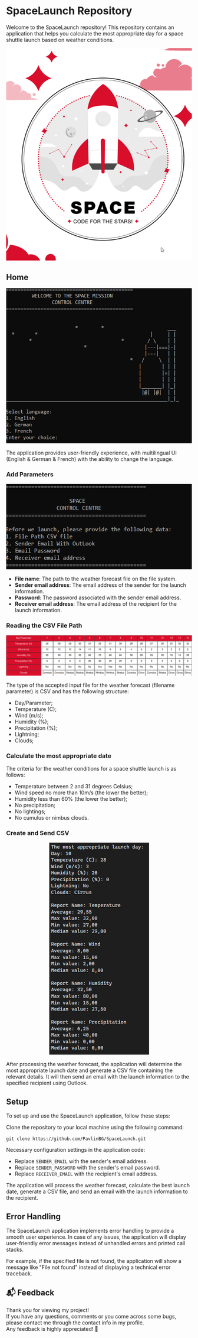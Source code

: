 # SpaceLaunch Repository

Welcome to the SpaceLaunch repository!  This repository contains an application that helps you calculate the most appropriate day for a space shuttle launch based on weather conditions.  


<p align="center">
<img src="/SpaceLaunch/Screenshots/4.png" alt="Logo">
</p>

## Home
 

 
<p align="center">
  <img src="/SpaceLaunch/Screenshots/5.png" alt="Home Screen">
</p>
The application provides user-friendly experience, with multilingual UI (English & German & French) with the ability to change the language.

### Add Parameters

 
<p align="center">
  <img src="/SpaceLaunch/Screenshots/6.png" alt="Add Parameters">
</p>

- **File name**: The path to the weather forecast file on the file system.
- **Sender email address**: The email address of the sender for the launch information.
- **Password**: The password associated with the sender email address.
- **Receiver email address**: The email address of the recipient for the launch information.

### Reading the CSV File Path
<p align="center">
  <img src="/SpaceLaunch/Screenshots/7.png" alt="Reading the CSV File Path">
</p>
The type of the accepted input file for the weather forecast (filename parameter) is CSV and has the following structure:

- Day/Parameter; 
- Temperature (C);
- Wind (m/s);
- Humidity (%);
- Precipitation (%);
- Lightning;
- Clouds;

### Calculate the most appropriate date
The criteria for the weather conditions for a space shuttle launch is as
follows:
- Temperature between 2 and 31 degrees Celsius;
- Wind speed no more than 10m/s (the lower the better);
- Humidity less than 60% (the lower the better);
- No precipitation;
- No lightings;
- No cumulus or nimbus clouds.


### Create and Send CSV
 
<p align="center">
  <img src="/SpaceLaunch/Screenshots/3.png" alt="Create and Send CSV">
</p>

After processing the weather forecast, the application will determine the most appropriate launch date and generate a CSV file containing the relevant details. It will then send an email with the launch information to the specified recipient using Outlook.

## Setup

To set up and use the SpaceLaunch application, follow these steps:

Clone the repository to your local machine using the following command:
   ```
   git clone https://github.com/PavlinBG/SpaceLaunch.git
   ```

Necessary configuration settings in the application code:
   - Replace `SENDER_EMAIL` with the sender's email address.
   - Replace `SENDER_PASSWORD` with the sender's email password.
   - Replace `RECEIVER_EMAIL` with the recipient's email address.

 
The application will process the weather forecast, calculate the best launch date, generate a CSV file, and send an email with the launch information to the recipient.

## Error Handling

The SpaceLaunch application implements error handling to provide a smooth user experience. In case of any issues, the application will display user-friendly error messages instead of unhandled errors and printed call stacks.

For example, if the specified file is not found, the application will show a message like "File not found" instead of displaying a technical error traceback.

## 📬 Feedback
Thank you for viewing my project!<br/>
If you have any questions, comments or you come across some bugs, please contact me through the contact info in my profile.<br/>
Any feedback is highly appreciated! 🙂
